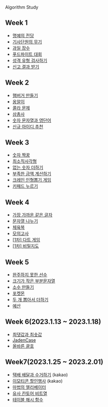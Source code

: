 Algorithm Study

## Week 1
- [명예의 전당](https://school.programmers.co.kr/learn/courses/30/lessons/138477)
- [기사단원의 무기](https://school.programmers.co.kr/learn/courses/30/lessons/136798)
- [과일 장수](https://school.programmers.co.kr/learn/courses/30/lessons/135808)
- [푸드파이트 대회](https://school.programmers.co.kr/learn/courses/30/lessons/134240)
- [성격 유형 검사하기](https://school.programmers.co.kr/learn/courses/30/lessons/118666)
- [신고 결과 받기](https://school.programmers.co.kr/learn/courses/30/lessons/92334)

## Week 2
- [햄버거 만들기](https://school.programmers.co.kr/learn/courses/30/lessons/133502)
- [옹알이](https://school.programmers.co.kr/learn/courses/30/lessons/133499)
- [콜라 문제](https://school.programmers.co.kr/learn/courses/30/lessons/132267)
- [삼총사](https://school.programmers.co.kr/learn/courses/30/lessons/131705)
- [숫자 문자열과 영단어](https://school.programmers.co.kr/learn/courses/30/lessons/81301)
- [신규 아이디 추천](https://school.programmers.co.kr/learn/courses/30/lessons/72410)

## Week 3
- [숫자 짝꿍](https://school.programmers.co.kr/learn/courses/30/lessons/131128)
- [최소직사각형](https://school.programmers.co.kr/learn/courses/30/lessons/86491)
- [없는 숫자 더하기](https://school.programmers.co.kr/learn/courses/30/lessons/86051)
- [부족한 금액 계산하기](https://school.programmers.co.kr/learn/courses/30/lessons/82612)
- [크레인 인형뽑기 게임](https://school.programmers.co.kr/learn/courses/30/lessons/64061)
- [키패드 누르기](https://school.programmers.co.kr/learn/courses/30/lessons/67256)

## Week 4
- [가장 가까운 같은 글자](https://school.programmers.co.kr/learn/courses/30/lessons/142086)
- [문자열 나누기](https://school.programmers.co.kr/learn/courses/30/lessons/140108)
- [체육복](https://school.programmers.co.kr/learn/courses/30/lessons/42862)
- [모의고사](https://school.programmers.co.kr/learn/courses/30/lessons/42840)
- [[1차] 다트 게임](https://school.programmers.co.kr/learn/courses/30/lessons/17682)
- [[1차] 비밀지도](https://school.programmers.co.kr/learn/courses/30/lessons/17681)

## Week 5 
- [완주하지 못한 선수](https://school.programmers.co.kr/learn/courses/30/lessons/42576)
- [크기가 작은 부분문자열](https://school.programmers.co.kr/learn/courses/30/lessons/147355)
- [소수 만들기](https://school.programmers.co.kr/learn/courses/30/lessons/12977)
- [포켓몬](https://school.programmers.co.kr/learn/courses/30/lessons/1845)
- [두 개 뽑아서 더하기](https://school.programmers.co.kr/learn/courses/30/lessons/68644)
- [예산](https://school.programmers.co.kr/learn/courses/30/lessons/12982)

## Week 6(2023.1.13 ~ 2023.1.18)
- [최댓값과 최솟값](https://school.programmers.co.kr/learn/courses/30/lessons/12939)
- [JadenCase](https://school.programmers.co.kr/learn/courses/30/lessons/12951)
- [올바른 괄호](https://school.programmers.co.kr/learn/courses/30/lessons/12909)

## Week7(2023.1.25 ~ 2023.2.01)
- [택배 배달과 수거하기](https://school.programmers.co.kr/learn/courses/30/lessons/150369) (kakao)
- [이모티콘 할인행사](https://school.programmers.co.kr/learn/courses/30/lessons/150368) (kakao)
- [마법의 엘리베이터](https://school.programmers.co.kr/learn/courses/30/lessons/148653)
- [유사 칸토어 비트열](https://school.programmers.co.kr/learn/courses/30/lessons/148652)
- [테이블 해시 함수](https://school.programmers.co.kr/learn/courses/30/lessons/147354)
